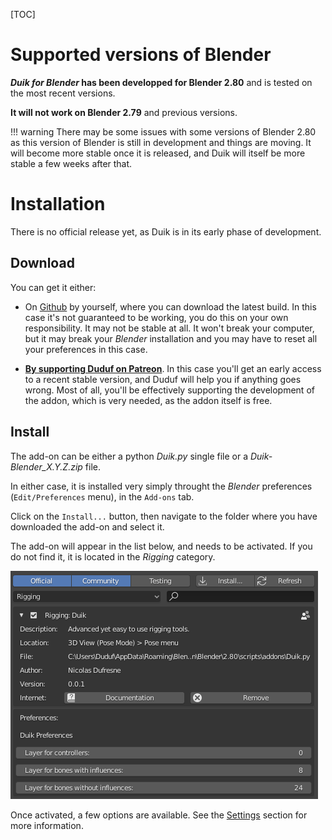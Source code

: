 [TOC]

# Supported versions of Blender

__*Duik for Blender* has been developped for Blender 2.80__ and is tested on the most recent versions.

**It will not work on Blender 2.79** and previous versions.

!!! warning
    There may be some issues with some versions of Blender 2.80 as this version of Blender is still in development and things are moving. It will become more stable once it is released, and Duik will itself be more stable a few weeks after that.

# Installation

There is no official release yet, as Duik is in its early phase of development.

## Download

You can get it either:

- On [Github](https://github.com/Rainbox-dev/DuBLF_Duik) by yourself, where you can download the latest build. In this case it's not guaranteed to be working, you do this on your own responsibility. It may not be stable at all. It won't break your computer, but it may break your *Blender* installation and you may have to reset all your preferences in this case.

- **[By supporting Duduf on Patreon](https://patreon.com/duduf)**. In this case you'll get an early access to a recent stable version, and Duduf will help you if anything goes wrong. Most of all, you'll be effectively supporting the development of the addon, which is very needed, as the addon itself is free.

## Install

The add-on can be either a python *Duik.py* single file or a *Duik-Blender_X.Y.Z.zip* file.

In either case, it is installed very simply throught the *Blender* preferences (`Edit/Preferences` menu), in the `Add-ons` tab.

Click on the `Install...` button, then navigate to the folder where you have downloaded the add-on and select it.

The add-on will appear in the list below, and needs to be activated. If you do not find it, it is located in the *Rigging* category.

![Settings](img\settings.png)

Once activated, a few options are available. See the [Settings](settings.md) section for more information.